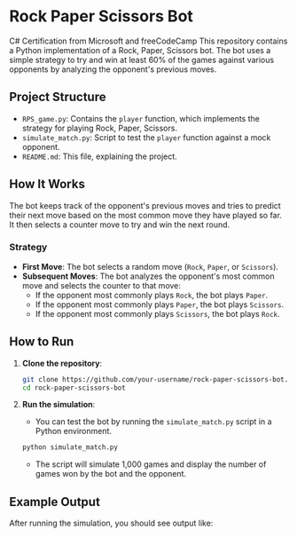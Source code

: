 # Rock Paper Scissors Bot

C# Certification from Microsoft and freeCodeCamp
This repository contains a Python implementation of a Rock, Paper, Scissors bot. The bot uses a simple strategy to try and win at least 60% of the games against various opponents by analyzing the opponent's previous moves.

## Project Structure

- `RPS_game.py`: Contains the `player` function, which implements the strategy for playing Rock, Paper, Scissors.
- `simulate_match.py`: Script to test the `player` function against a mock opponent.
- `README.md`: This file, explaining the project.

## How It Works

The bot keeps track of the opponent's previous moves and tries to predict their next move based on the most common move they have played so far. It then selects a counter move to try and win the next round.

### Strategy

- **First Move**: The bot selects a random move (`Rock`, `Paper`, or `Scissors`).
- **Subsequent Moves**: The bot analyzes the opponent's most common move and selects the counter to that move:
  - If the opponent most commonly plays `Rock`, the bot plays `Paper`.
  - If the opponent most commonly plays `Paper`, the bot plays `Scissors`.
  - If the opponent most commonly plays `Scissors`, the bot plays `Rock`.

## How to Run

1. **Clone the repository**:
    ```bash
    git clone https://github.com/your-username/rock-paper-scissors-bot.git
    cd rock-paper-scissors-bot
    ```

2. **Run the simulation**:
    - You can test the bot by running the `simulate_match.py` script in a Python environment.

    ```bash
    python simulate_match.py
    ```

    - The script will simulate 1,000 games and display the number of games won by the bot and the opponent.

## Example Output

After running the simulation, you should see output like:


